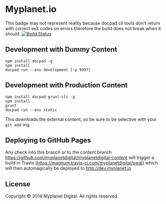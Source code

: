 # Myplanet.io   

This badge may not represent reality because docpad cli tools don't return with correct exit codes on errors therefore the build does not break when it should.
[![Build Status](https://magnum.travis-ci.com/myplanetdigital/swat.png?token=PfDoSbUzTy6wJdrqu2LE&branch=master)](https://magnum.travis-ci.com/myplanetdigital/swat)

## Development with Dummy Content
	   
	npm install docpad -g  
	npm install
	docpad run --env development [-p 9997]

## Development with Production Content

	npm install docpad grunt-cli -g
	npm install
	grunt
	docpad run --env static

This downloads the external content, so be sure to be selective with your `git add`-ing.

## Deploying to GitHub Pages

Any check into this branch or to the content branch https://github.com/myplanetdigital/myplanetdigital-content will trigger a build in Travis (https://magnum.travis-ci.com/myplanetdigital/swat) which will then automagically be deployed to http://dev.myplanet.io

## License

Copyright © 2014 Myplanet Digital. All rights reserved.
